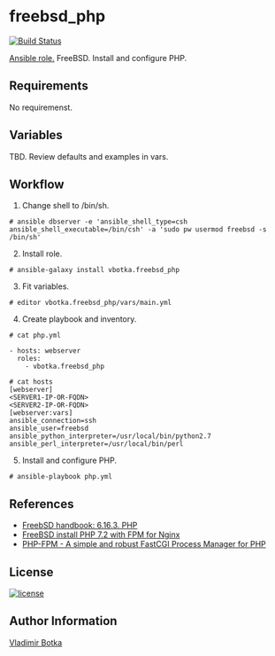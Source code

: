 freebsd_php
===========

[![Build Status](https://travis-ci.org/vbotka/ansible-freebsd-php.svg?branch=master)](https://travis-ci.org/vbotka/ansible-freebsd-php)

[Ansible role.](https://galaxy.ansible.com/vbotka/freebsd_php/) FreeBSD. Install and configure PHP.


Requirements
------------

No requiremenst.


Variables
---------

TBD. Review defaults and examples in vars.


Workflow
--------

1) Change shell to /bin/sh.

```
# ansible dbserver -e 'ansible_shell_type=csh ansible_shell_executable=/bin/csh' -a 'sudo pw usermod freebsd -s /bin/sh'
```

2) Install role.

```
# ansible-galaxy install vbotka.freebsd_php
```

3) Fit variables.

```
# editor vbotka.freebsd_php/vars/main.yml
```

4) Create playbook and inventory.

```
# cat php.yml

- hosts: webserver
  roles:
    - vbotka.freebsd_php
```

```
# cat hosts
[webserver]
<SERVER1-IP-OR-FQDN>
<SERVER2-IP-OR-FQDN>
[webserver:vars]
ansible_connection=ssh
ansible_user=freebsd
ansible_python_interpreter=/usr/local/bin/python2.7
ansible_perl_interpreter=/usr/local/bin/perl
```

5) Install and configure PHP.

```
# ansible-playbook php.yml
```
		

References
----------

- [FreebSD handbook: 6.16.3. PHP](https://www.freebsd.org/doc/en/books/porters-handbook/using-php.html)
- [FreeBSD install PHP 7.2 with FPM for Nginx](https://www.cyberciti.biz/faq/freebsd-install-php-7-2-with-fpm-for-nginx/)
- [PHP-FPM - A simple and robust FastCGI Process Manager for PHP](https://php-fpm.org/)


License
-------

[![license](https://img.shields.io/badge/license-BSD-red.svg)](https://www.freebsd.org/doc/en/articles/bsdl-gpl/article.html)


Author Information
------------------

[Vladimir Botka](https://botka.link)
